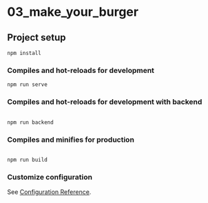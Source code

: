 # 03_make_your_burger

## Project setup

```
npm install
```

### Compiles and hot-reloads for development

```
npm run serve
```

### Compiles and hot-reloads for development with backend

```

npm run backend

```

### Compiles and minifies for production

```

npm run build

```

### Customize configuration

See [Configuration Reference](https://cli.vuejs.org/config/).

```

```
